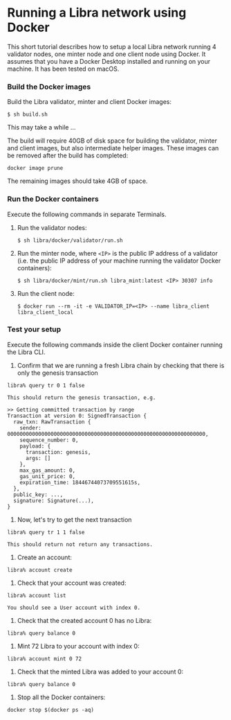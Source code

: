 # Running a Libra network using Docker

This short tutorial describes how to setup a local Libra network running 4 validator nodes, one minter node and one client node using Docker. It assumes that you have a Docker Desktop installed and running on your machine. It has been tested on macOS.

### Build the Docker images

Build the Libra validator, minter and client Docker images:
```
$ sh build.sh
```
This may take a while …

The build will require 40GB of disk space for building the validator, minter and client images, but also intermediate helper images. These images can be removed after the build has completed:
```
docker image prune
```
The remaining images should take 4GB of space.

### Run the Docker containers
Execute the following commands in separate Terminals.

1. Run the validator nodes:
   ```
   $ sh libra/docker/validator/run.sh 
   ```
1. Run the minter node, where `<IP>` is the public IP address of a validator (i.e. the public IP address of your machine running the validator Docker containers):
   ```
   $ sh libra/docker/mint/run.sh libra_mint:latest <IP> 30307 info
   ```
1. Run the client node:
   ```
   $ docker run --rm -it -e VALIDATOR_IP=<IP> --name libra_client libra_client_local
   ```

### Test your setup

Execute the following commands inside the client Docker container running the Libra CLI.

1. Confirm that we are running a fresh Libra chain by checking that there is only the genesis transaction
  ```
  libra% query tr 0 1 false
  ```
	This should return the genesis transaction, e.g.
  ```
  >> Getting committed transaction by range
  Transaction at version 0: SignedTransaction { 
    raw_txn: RawTransaction { 
      sender: 0000000000000000000000000000000000000000000000000000000000000000, 
      sequence_number: 0, 
      payload: { 
        transaction: genesis, 
        args: []
      }, 
      max_gas_amount: 0, 
      gas_unit_price: 0, 
      expiration_time: 18446744073709551615s, 
    }, 
    public_key: ..., 
    signature: Signature(...), 
  }
  ```
1. Now, let's try to get the next transaction
  ```
  libra% query tr 1 1 false
  ```
	This should return not return any transactions.
1. Create an account:
  ```
  libra% account create
  ```
1. Check that your account was created:
  ```
  libra% account list
  ```
	You should see a User account with index 0.
1. Check that the created account 0 has no Libra:
  ```
  libra% query balance 0
  ```
1. Mint 72 Libra to your account with index 0:
  ```
  libra% account mint 0 72
  ```
1. Check that the minted Libra was added to your account 0:
  ```
  libra% query balance 0
  ```
1. Stop all the Docker containers:
  ```
  docker stop $(docker ps -aq)
  ```